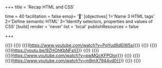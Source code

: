 +++
title = 'Recap HTML and CSS'

time = 40
facilitation = false
emoji= '🧩'
[objectives]
    1='Name 3 HTML tags'
    2='Define semantic HTML'
    3='Identify selectors, properties and values of CSS'
[build]
  render = 'never'
  list = 'local'
  publishResources = false

+++

{{<tabs name="HTML and CSS basics">}}
{{<tab name="1. Intro to HTML">}}
{{<youtube>}}https://www.youtube.com/watch?v=PqYud9dGW5s{{</youtube>}}
{{</tab>}}
{{<tab name="2. What is Semantic HTML">}}
{{<youtube>}}https://youtu.be/9ZHOhKbNFsI{{</youtube>}}
{{</tab>}}
{{<tab name="3. Intro to CSS">}}
{{<youtube>}}https://www.youtube.com/watch?v=pwMQcKFPOlo{{</youtube>}}
{{</tab>}}
{{<tab name="4. CSS Selectors">}}
{{<youtube>}}https://www.youtube.com/watch?v=mBmX7944vd0{{</youtube>}}
{{</tab>}}
{{</tabs>}}
